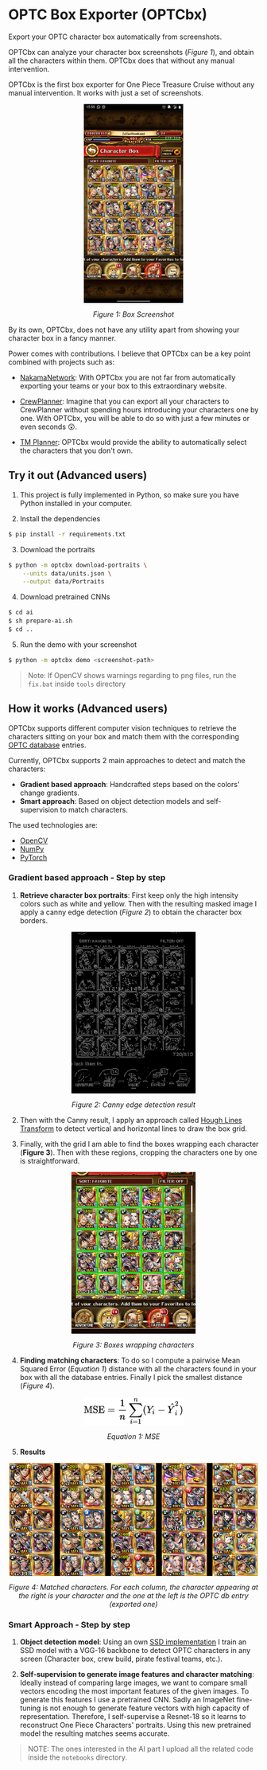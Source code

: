 # OPTC Box Exporter (OPTCbx)

Export your OPTC character box automatically from screenshots.

OPTCbx can analyze your character box screenshots (*Figure 1*), and obtain all the 
characters within them. OPTCbx does that without any manual intervention.

OPTCbx is the first box exporter for One Piece Treasure Cruise without any manual
intervention. It works with just a set of screenshots.

<div>
    <p align="center">
        <img style=" margin: auto; display: block" src="data/screenshots/Screenshot_20201014-155031.jpg" width=200/>
    </p>
    <p align="center" style="text-align: center;"><i>Figure 1: Box Screenshot</i></p>
</div>

By its own, OPTCbx, does not have any utility apart from showing your character box in a fancy manner. 

Power comes with contributions. I believe that OPTCbx can be a key point
combined with projects such as:

- [NakamaNetwork](https://www.nakama.network/): With OPTCbx you are not far 
from automatically exporting your teams or your box to this extraordinary website.

- [CrewPlanner](https://www.reddit.com/r/OnePieceTC/comments/j60ueg/crew_planner_is_now_available/): Imagine that you can export all your characters to CrewPlanner without spending hours introducing your characters one by one. With OPTCbx, you
will be able to do so with just a few minutes or even seconds 😲.

- [TM Planner](https://lukforce.bitbucket.io/tm-planner/): OPTCbx would provide the ability to automatically select the 
characters that you don't own.


## Try it out (Advanced users)

1. This project is fully implemented in Python, so make sure you have Python installed
in your computer.

2. Install the dependencies

```bash
$ pip install -r requirements.txt
```

3. Download the portraits

```bash
$ python -m optcbx download-portraits \
    --units data/units.json \
    --output data/Portraits
```

4. Download pretrained CNNs

```bash
$ cd ai
$ sh prepare-ai.sh
$ cd ..
```

5. Run the demo with your screenshot

```bash
$ python -m optcbx demo <screenshot-path>
```

> Note: If OpenCV shows warnings regarding to png files, run the `fix.bat` 
inside `tools` directory

## How it works (Advanced users)

OPTCbx supports different computer vision techniques to retrieve the characters sitting on your box and match them with the corresponding [OPTC database](https://optc-db.github.io/characters/#/search/) entries.

Currently, OPTCbx supports 2 main approaches to detect and match the characters:

- **Gradient based approach**: Handcrafted steps based on the colors' change gradients.
- **Smart approach**: Based on object detection models and self-supervision to match characters.

The used technologies are:

- [OpenCV](https://opencv.org/)
- [NumPy](https://numpy.org/)
- [PyTorch](https://pytorch.org/)

### Gradient based approach - Step by step

1. **Retrieve character box portraits**: First keep only the high intensity colors such as white and yellow. Then with the resulting masked image I apply a canny edge detection (*Figure 2*) to obtain the character box borders.

<div>
    <p align="center">
        <img style=" margin: auto; display: block" src="images/canny.jpg" width=250/>
    </p>
    <p align="center" style="text-align: center;"><i>Figure 2: Canny edge detection result</i></p>
</div>

2. Then with the Canny result, I apply an approach called [Hough Lines Transform](https://docs.opencv.org/3.4/d9/db0/tutorial_hough_lines.html) to detect vertical and horizontal lines to draw the box grid.

3. Finally, with the grid I am able to find the boxes wrapping each character (**Figure 3**). Then with these regions, cropping the characters one by one is straightforward.

<div>
    <p align="center">
        <img style=" margin: auto; display: block" src="images/boxes.jpg" width=250/>
    </p>
    <p align="center" style="text-align: center;"><i>Figure 3: Boxes wrapping characters</i></p>
</div>

4. **Finding matching characters**: To do so I compute a pairwise Mean Squared Error (*Equation 1*) distance with all the characters found in your box with all the database entries. Finally I pick the smallest distance (*Figure 4*).

<div>
    <p align="center">
        <img style=" margin: auto; display: block" src="images/mse.svg" width=200/>
    </p>
    <p align="center" style="text-align: center;"><i>Equation 1: MSE</i></p>
</div>

5. **Results**

<div>
    <p align="center">
        <img style=" margin: auto !important; display: block !important" src="images/demo-out.png" width=500/>
    </p>
    <p align="center" style="text-align: center !important;"><i>Figure 4: Matched characters. For each column, the character appearing at the right is your character and the one at the left is the OPTC db entry (exported one)</i></p>
</div>


### Smart Approach - Step by step

1. **Object detection model**: Using an own [SSD implementation](https://github.com/Guillem96/ssd-pytorch) I train an
SSD model with a VGG-16 backbone to detect OPTC characters in any screen (Character box, crew build, pirate festival teams, etc.).

2. **Self-supervision to generate image features and character matching**: Ideally instead of comparing large images, we want to compare small vectors encoding
the most important features of the given images. To generate this features I use a pretrained CNN. Sadly an ImageNet fine-tuning is not
enough to generate feature vectors with high capacity of representation. Therefore, I self-supervise a Resnet-18 so it learns to
reconstruct One Piece Characters' portraits. Using this new pretrained model the resulting matches seems accurate.

> NOTE: The ones interested in the AI part I upload all the related code inside the `notebooks` directory.

